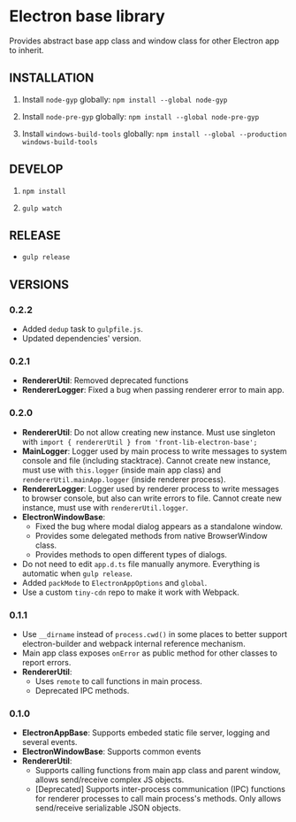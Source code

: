 # Electron base library

Provides abstract base app class and window class for other Electron app to inherit.

## INSTALLATION

1. Install `node-gyp` globally: `npm install --global node-gyp`

1. Install `node-pre-gyp` globally: `npm install --global node-pre-gyp`

1. Install `windows-build-tools` globally: `npm install --global --production windows-build-tools`

## DEVELOP

1. `npm install`

1. `gulp watch`

## RELEASE

* `gulp release`

## VERSIONS

### 0.2.2

- Added `dedup` task to `gulpfile.js`.
- Updated dependencies' version.

### 0.2.1

- **RendererUtil**: Removed deprecated functions
- **RendererLogger**: Fixed a bug when passing renderer error to main app.

### 0.2.0

- **RendererUtil**: Do not allow creating new instance. Must use singleton with `import { rendererUtil } from 'front-lib-electron-base';`
- **MainLogger**: Logger used by main process to write messages to system console and file (including stacktrace). Cannot create new instance, must use with `this.logger` (inside main app class) and `rendererUtil.mainApp.logger` (inside renderer process).
- **RendererLogger**: Logger used by renderer process to write messages to browser console, but also can write errors to file. Cannot create new instance, must use with `rendererUtil.logger`.
- **ElectronWindowBase**:
    * Fixed the bug where modal dialog appears as a standalone window.
	* Provides some delegated methods from native BrowserWindow class.
	* Provides methods to open different types of dialogs.
- Do not need to edit `app.d.ts` file manually anymore. Everything is automatic when `gulp release`.
- Added `packMode` to `ElectronAppOptions` and `global`.
- Use a custom `tiny-cdn` repo to make it work with Webpack.

### 0.1.1

- Use `__dirname` instead of `process.cwd()` in some places to better support electron-builder and webpack internal reference mechanism.
- Main app class exposes `onError` as public method for other classes to report errors.
- **RendererUtil**:
    * Uses `remote` to call functions in main process.
	* Deprecated IPC methods.

### 0.1.0

- **ElectronAppBase**: Supports embeded static file server, logging and several events.
- **ElectronWindowBase**: Supports common events
- **RendererUtil**: 
  - Supports calling functions from main app class and parent window, allows send/receive complex JS objects.
  - [Deprecated] Supports inter-process communication (IPC) functions for renderer processes to call main process's methods. Only allows send/receive serializable JSON objects.